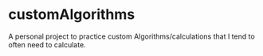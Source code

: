# customAlgorithms
A personal project to practice custom Algorithms/calculations that I tend to often need to calculate.

